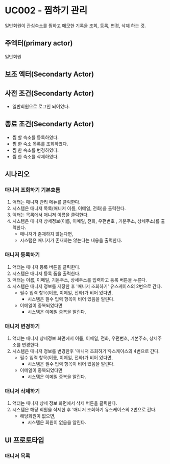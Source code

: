 # UC002 - 찜하기 관리

 일반회원이 관심숙소를 찜하고 메모한 기록을 조회, 등록, 변경, 삭제 하는 것.


## 주엑터(primary actor)
  일반회원

## 보조 엑터(Secondarty Actor)


## 사전 조건(Secondarty Actor)
- 일반회원으로 로그인 되어있다.

## 종료 조건(Secondarty Actor)
- 찜 할 숙소를 등록하였다.
- 찜 한 숙소 목록를 조회하였다.
- 찜 한 숙소를 변경하였다.
- 찜 한 숙소를 삭제하였다.


## 시나리오 

### 매니저 조회하기 기본흐름
1. 액터는 매니저 관리 메뉴를 클릭한다.
2. 시스템은 매니저 목록(매니저 이름, 이메일, 전화)을 출력한다. 
3. 액터는 목록에서 매니저 이름을 클릭한다. 
4. 시스템은 매니저 상세정보(이름, 이메일, 전화, 우편번호 , 기분주소, 상세주소)를 출력한다. 
   - 매니저가 존재하지 않는다면,
   - 시스탬은 매니저가 존재하는 않는다는 내용을 출력한다. 


### 매니저 등록하기 
1. 액터는 매니저 등록 버튼을 클릭한다.
2. 시스템은 매니저 등록 폼을 출력한다. 
3. 액터는 이름, 이메일, 기본주소, 상세주소를 입력하고 등록 버튼을 누른다.
4. 시스템은 매니저 정보를 저장한 후 '매니저 조회하기' 유스케이스의 2번으로 간다.
    - 필수 입력 항목(이름, 이메일, 전화)가 비어 있다면,
        - 시스템은 필수 입력 항목이 비어 있음을 알린다.
    - 이메일이 중복되었다면
        - 시스템은 이메일 중복을 알린다.

### 매니저 변경하기
1. 액터는 매니저 상세정보 화면에서 이름, 이메일, 전화, 우편번호, 기본주소, 상세주소를 변경한다. 
2. 시스템은 매니저 정보를 변경한후 '매니저 조회하기'유스케이스의 4번으로 간다.
    - 필수 입력 항목(이름, 이메일, 전화)가 비어 있다면,
        - 시스템은 필수 입력 항목이 비어 있음을 알린다.
    - 이메일이 중복되었다면
        - 시스템은 이메일 중복을 알린다.

### 매니저 삭제하기

1. 액터는 매니저 상세 정보 화면에서 삭제 버튼을 클릭한다.
2. 시스템은 해당 회원을 삭제한 후 '매니저 조회하기 유스케이스의 2번으로 간다. 
    - 해당회원이 없으면, 
        - 시스템은 회원이 없음을 알린다.


## UI 프로토타입





### 매니저 목록
